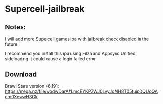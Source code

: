 # Supercell-jailbreak
## Notes: ##

I will add more Supercell games ipa with jailbreak check disabled in the future

I recommend you install this ipa using Filza and Appsync Unified, sideloading it could cause a login failed error

## Download ##

Brawl Stars version 46.191: https://mega.nz/file/wodwDarA#LmcEYKPZWJ0LvyJoMH8T05tuipDQUoQAcm0XewwH3Gk
